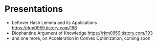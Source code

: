 # Presentations

- Leftover Hash Lemma and its Applications https://rkm0959.tistory.com/166
- Diophantine Argument of Knowledge https://rkm0959.tistory.com/193
- and one more, on Acceleration in Convex Optimization, coming soon

